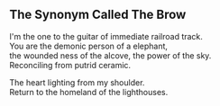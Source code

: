 The Synonym Called The Brow
---------------------------
I'm the one to the guitar of immediate railroad track.  
You are the demonic person of a elephant,  
the wounded ness of the alcove, the power of the sky.  
Reconciling from putrid ceramic.  
  
The heart lighting from my shoulder.  
Return to the homeland of the lighthouses.  
